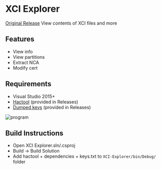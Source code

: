 # XCI Explorer

[Original Release](https://www.maxconsole.com/threads/exclusive-xci-explorer-released-for-switch-game-cartridge-backups.47046/)
View contents of XCI files and more

## Features
* View info
* View partitions
* Extract NCA
* Modify cert

## Requirements
* Visual Studio 2015+
* [Hactool](https://github.com/SciresM/hactool/releases) (provided in Releases)
* [Dumped keys](https://gbatemp.net/threads/how-to-get-switch-keys-for-hactool-xci-decrypting.506978/) (provided in Releases)

![program](https://i.imgur.com/xt6VpN7.jpg)


## Build Instructions
* Open XCI Explorer.sln/.csproj
* Build -> Build Solution
* Add hactool + dependencies + keys.txt to `XCI-Explorer/bin/Debug/` folder
